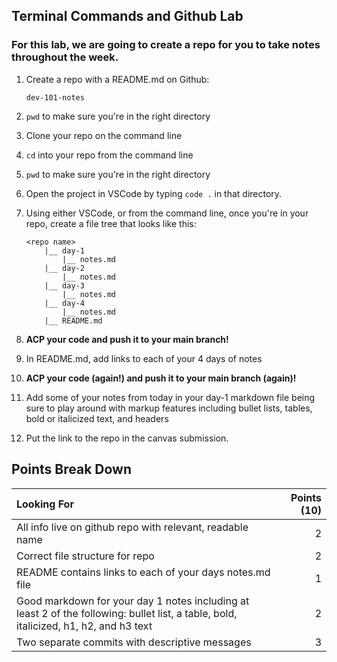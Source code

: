 ## Terminal Commands and Github Lab

### For this lab, we are going to create a repo for you to take notes throughout the week.

1. Create a repo with a README.md on Github:
    ```
    dev-101-notes
    ```
1. `pwd` to make sure you're in the right directory
1. Clone your repo on the command line
1. `cd` into your repo from the command line
1. `pwd` to make sure you're in the right directory
1. Open the project in VSCode by typing `code .` in that directory.
1. Using either VSCode, or from the command line, once you're in your repo, create a file tree that looks like this:

    ```
    <repo name>
        |__ day-1
            |__ notes.md
        |__ day-2
            |__ notes.md
        |__ day-3
            |__ notes.md
        |__ day-4
            |__ notes.md
        |__ README.md

    ```

1. **ACP your code and push it to your main branch!**
1. In README.md, add links to each of your 4 days of notes
1. **ACP your code (again!) and push it to your main branch (again)!**
1. Add some of your notes from today in your day-1 markdown file being sure to play around with markup features including bullet lists, tables, bold or italicized text, and headers
1. Put the link to the repo in the canvas submission.

## Points Break Down

| Looking For                                                                                                                           | Points (10) |
| :------------------------------------------------------------------------------------------------------------------------------------ | ----------: |
| All info live on github repo with relevant, readable name                                                                             |           2 |
| Correct file structure for repo                                                                                                       |           2 |
| README contains links to each of your days notes.md file                                                                              |           1 |
| Good markdown for your day 1 notes including at least 2 of the following: bullet list, a table, bold, italicized, h1, h2, and h3 text |           2 |
| Two separate commits with descriptive messages                                                                                        |           3 |
